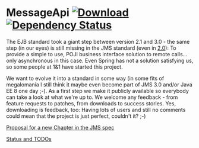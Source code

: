 # MessageApi [ ![Download](https://api.bintray.com/packages/t1/javaee-helpers/message-api/images/download.png) ](https://bintray.com/t1/javaee-helpers/message-api/_latestVersion) [![Dependency Status](https://www.versioneye.com/user/projects/53fb9c49e09da3d6e200066b/badge.svg?style=flat)](https://www.versioneye.com/user/projects/53fb9c49e09da3d6e200066b)

The EJB standard took a giant step between version 2.1 and 3.0 - the same step (in our eyes) is still missing in the JMS standard (even in [2.0](http://java.net/projects/jms-spec)): To provide a simple to use, POJI business interface solution to remote calls... only asynchronous in this case. Even Spring has not a solution satisfying us, so some people at 1&1 have started this project.

We want to evolve it into a standard in some way (in some fits of megalomania I still think it maybe even become part of JMS 3.0 and/or Java EE 8 one day ;-). As a first step we make it publicly available so everybody can take a look at what we're up to. We welcome any feedback - from feature requests to patches, from downloads to success stories. Yes, downloading is feedback, too: Having lots of users and still no comments could mean that the project is just perfect, couldn't it? ;-)


[Proposal for a new Chapter in the JMS spec](doc/PROPOSAL.mediawiki)

[Status and TODOs](doc/STATUS.mediawiki)
